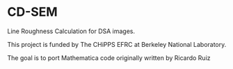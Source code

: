 # CD-SEM
Line Roughness Calculation for DSA images.

This project is funded by The CHiPPS EFRC at Berkeley National Laboratory.

The goal is to port Mathematica code originally written by Ricardo Ruiz
